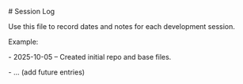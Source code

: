 \# Session Log

Use this file to record dates and notes for each development session.  

Example:

\- 2025-10-05 – Created initial repo and base files.  

\- … (add future entries)



